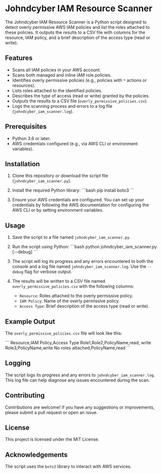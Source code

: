 
# Johndcyber IAM Resource Scanner

The Johndcyber IAM Resource Scanner is a Python script designed to detect overly permissive AWS IAM policies and list the roles attached to these policies. It outputs the results to a CSV file with columns for the resource, IAM policy, and a brief description of the access type (read or write).

## Features

- Scans all IAM policies in your AWS account.
- Scans both managed and inline IAM role policies.
- Identifies overly permissive policies (e.g., policies with `*` actions or resources).
- Lists roles attached to the identified policies.
- Describes the type of access (read or write) granted by the policies.
- Outputs the results to a CSV file (`overly_permissive_policies.csv`).
- Logs the scanning process and errors to a log file (`johndcyber_iam_scanner.log`).

## Prerequisites

- Python 3.6 or later.
- AWS credentials configured (e.g., via AWS CLI or environment variables).

## Installation

1. Clone this repository or download the script file (`johndcyber_iam_scanner.py`).

2. Install the required Python library:
    \`\`\`bash
    pip install boto3
    \`\`\`

3. Ensure your AWS credentials are configured. You can set up your credentials by following the AWS documentation for configuring the AWS CLI or by setting environment variables.

## Usage

1. Save the script to a file named `johndcyber_iam_scanner.py`.

2. Run the script using Python:
    \`\`\`bash
    python johndcyber_iam_scanner.py [--debug]
    \`\`\`

3. The script will log its progress and any errors encountered to both the console and a log file named `johndcyber_iam_scanner.log`. Use the `--debug` flag for verbose output.

4. The results will be written to a CSV file named `overly_permissive_policies.csv` with the following columns:
    - `Resource`: Roles attached to the overly permissive policy.
    - `IAM Policy`: Name of the overly permissive policy.
    - `Access Type`: Brief description of the access type (read or write).

## Example Output

The `overly_permissive_policies.csv` file will look like this:

\`\`\`
Resource,IAM Policy,Access Type
Role1,Role2,PolicyName,read, write
Role3,PolicyName,write
No roles attached,PolicyName,read
\`\`\`

## Logging

The script logs its progress and any errors to `johndcyber_iam_scanner.log`. This log file can help diagnose any issues encountered during the scan.

## Contributing

Contributions are welcome! If you have any suggestions or improvements, please submit a pull request or open an issue.

## License

This project is licensed under the MIT License.

## Acknowledgements

The script uses the `boto3` library to interact with AWS services.
